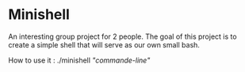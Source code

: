 # Minishell

An interesting group project for 2 people. The goal of this project is to create a simple shell that will serve as our own small bash.

How to use it : ./minishell *"commande-line"*
